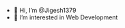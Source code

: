 - 👋 Hi, I’m @Jigesh1379
- 👀 I’m interested in Web Development
<!---
Jigesh1379/Jigesh1379 is a ✨ special ✨ repository because its `README.md` (this file) appears on your GitHub profile.
You can click the Preview link to take a look at your changes.
--->
